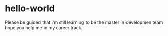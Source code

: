 # hello-world
Please be guided that i'm still learning to be the master in developmen team hope you help me in my career track.

